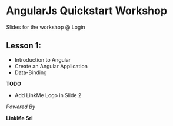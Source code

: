 # AngularJs Quickstart Workshop

Slides for the workshop @ Login

## Lesson 1:

- Introduction to Angular
- Create an Angular Application
- Data-Binding

**TODO**
- Add LinkMe Logo in Slide 2

_Powered By_

**LinkMe Srl**
